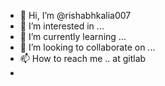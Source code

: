 - 👋 Hi, I’m @rishabhkalia007
- 👀 I’m interested in ...
- 🌱 I’m currently learning ...
- 💞️ I’m looking to collaborate on ...
- 📫 How to reach me .. at gitlab
- 

<!---
rishabhkalia007/rishabhkalia007 is a ✨ special ✨ repository because its `README.md` (this file) appears on your GitHub profile.
You can click the Preview link to take a look at your changes.
--->
